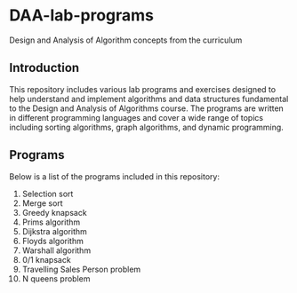 # DAA-lab-programs
 Design and Analysis of Algorithm concepts from the curriculum

## Introduction

This repository includes various lab programs and exercises designed to help understand and implement algorithms and data structures fundamental to the Design and Analysis of Algorithms course. The programs are written in different programming languages and cover a wide range of topics including sorting algorithms, graph algorithms, and dynamic programming.

## Programs

Below is a list of the programs included in this repository:
1. Selection sort
2. Merge sort
3. Greedy knapsack
4. Prims algorithm
5. Dijkstra algorithm
6. Floyds algorithm
7. Warshall algorithm
8. 0/1 knapsack
9. Travelling Sales Person problem
10. N queens problem
